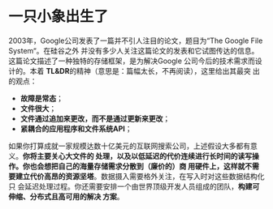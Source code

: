 一只小象出生了
================================================================================
2003年，Google公司发表了一篇并不引人注目的论文，题目为“The Google File System“。在硅谷之外
并没有多少人关注这篇论文的发表和它试图传达的信息。这篇论文描述了一种独特的存储框架，是为解决Google
公司今后的技术需求而设计的。本着 **TL&DR**的精神（意思是：篇幅太长，不再阅读），这里给出其最突
出的观点：
+ **故障是常态**；
+ **文件很大**；
+ **文件通过追加来更改，而不是通过更新来更改**；
+ **紧耦合的应用程序和文件系统API**；

如果你打算成就一家规模达数十亿美元的互联网搜索公司，上述假设大多都有意义。**你将主要关心大文件的
处理，以及以低延迟的代价连续进行长时间的读写操作。你也会想把自己的海量存储需求分散到（廉价的）商
用硬件上，这样就不需要建立代价高昂的资源坚塔**。数据摄入需要格外关注，在写入时对这些数据结构化只
会延迟处理过程。你还需要安排一个由世界顶级开发人员组成的团队，**构建可伸缩、分布式且高可用的解决
方案**。





